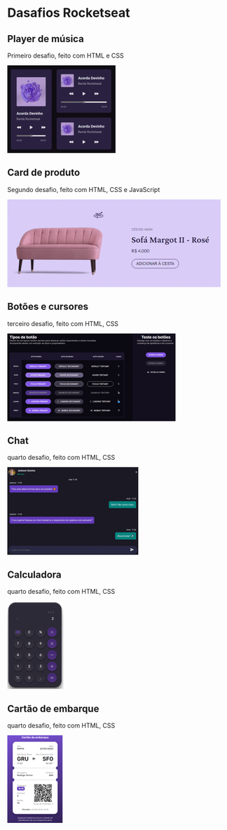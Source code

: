 # Dasafios Rocketseat

## Player de música
Primeiro desafio, feito com HTML e CSS

<img src="images/playerDeMusicaImg.png" />



## Card de produto
Segundo desafio, feito com HTML, CSS e JavaScript

<img src="images/cardDeProdutoImg.png" />


## Botões e cursores
terceiro desafio, feito com HTML, CSS

<img src="images/botoesECursoresImg.png" />


## Chat
quarto desafio, feito com HTML, CSS

<img src="images/chat.png" />


## Calculadora
quarto desafio, feito com HTML, CSS

<img src="images/calculadora.png" />


## Cartão de embarque
quarto desafio, feito com HTML, CSS

<img src="images/cartaoDeEmbarque.png" />